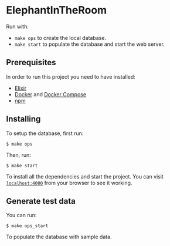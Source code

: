 # ElephantInTheRoom

Run with:

- `make ops` to create the local database.
- `make start` to populate the database and start the web server.

## Prerequisites

In order to run this project you need to have installed:

* [Elixir](https://elixir-lang.org/)
* [Docker](https://www.docker.com/) and [Docker Compose](https://docs.docker.com/compose/)
* [npm](https://www.npmjs.com/)

## Installing

To setup the database, first run:

```
$ make ops
```

Then, run:

```
$ make start
```

To install all the dependencies and start the project.
You can visit [`localhost:4000`](http://localhost:4000) from your browser to see it working.

## Generate test data

You can run:

```
$ make ops_start
```

To populate the database with sample data.
